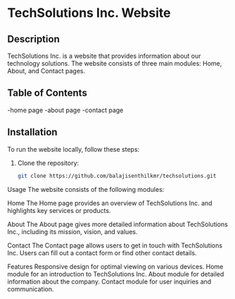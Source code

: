 
# TechSolutions Inc. Website


## Description

TechSolutions Inc. is a website that provides information about our technology solutions. The website consists of three main modules: Home, About, and Contact pages.

## Table of Contents

-home page
-about page
-contact page

## Installation

To run the website locally, follow these steps:

1. Clone the repository:

   ```bash
   git clone https://github.com/balajisenthilkmr/techsolutions.git


Usage
The website consists of the following modules:

Home
The Home page provides an overview of TechSolutions Inc. and highlights key services or products.

About
The About page gives more detailed information about TechSolutions Inc., including its mission, vision, and values.

Contact
The Contact page allows users to get in touch with TechSolutions Inc. Users can fill out a contact form or find other contact details.

Features
Responsive design for optimal viewing on various devices.
Home module for an introduction to TechSolutions Inc.
About module for detailed information about the company.
Contact module for user inquiries and communication.
